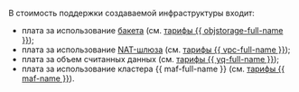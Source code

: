 В стоимость поддержки создаваемой инфраструктуры входит:
* плата за использование [бакета](../../../storage/concepts/bucket.md) (см. [тарифы {{ objstorage-full-name }}](../../../storage/pricing.md));
* плата за использование [NAT-шлюза](../../../vpc/concepts/gateways.md#nat-gateway) (см. [тарифы {{ vpc-full-name }}](../../../vpc/pricing.md));
* плата за объем считанных данных (см. [тарифы {{ yq-full-name }}](../../../query/pricing.md));
* плата за использование кластера {{ maf-full-name }} (см. [тарифы {{ maf-name }}](../../../managed-airflow/pricing.md)).
